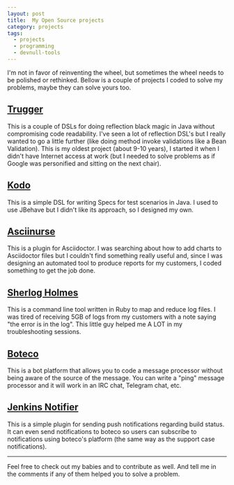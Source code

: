 ```yaml
---
layout: post
title:  My Open Source projects
category: projects
tags:
  - projects
  - programming
  - devnull-tools
---
```


I'm not in favor of reinventing the wheel, but sometimes the wheel needs to be polished or rethinked. Bellow is a couple of projects I coded to solve my problems, maybe they can solve yours too.

## [Trugger](https://github.com/devnull-tools/trugger)

This is a couple of DSLs for doing reflection black magic in Java without compromising code readability. I've seen a lot of reflection DSL's but I really wanted to go a little further (like doing method invoke validations like a Bean Validation). This is my oldest project (about 9-10 years), I started it when I didn't have Internet access at work (but I needed to solve problems as if Google was personified and sitting on the next chair).

## [Kodo](https://github.com/devnull-tools/kodo)

This is a simple DSL for writing Specs for test scenarios in Java. I used to use JBehave but I didn't like its approach, so I designed my own.

## [Asciinurse](https://github.com/devnull-tools/asciinurse)

This is a plugin for Asciidoctor. I was searching about how to add charts to Asciidoctor files but I couldn't find something really useful and, since I was designing an automated tool to produce reports for my customers, I coded something to get the job done.

## [Sherlog Holmes](https://github.com/devnull-tools/sherlog-holmes)

This is a command line tool written in Ruby to map and reduce log files. I was tired of receiving 5GB of logs from my customers with a note saying "the error is in the log". This little guy helped me A LOT in my troubleshooting sessions.

## [Boteco](https://github.com/devnull-tools/boteco)

This is a bot platform that allows you to code a message processor without being aware of the source of the message. You can write a "ping" message processor and it will work in an IRC chat, Telegram chat, etc.

## [Jenkins Notifier](https://github.com/devnull-tools/jenkins-notifier)

This is a simple plugin for sending push notifications regarding build status. It can even send notifications to boteco so users can subscribe to notifications using boteco's platform (the same way as the support case notifications).

---- 

Feel free to check out my babies and to contribute as well. And tell me in the comments if any of them helped you to solve a problem.